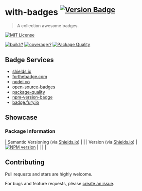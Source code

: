 # with-badges <sup>[![Version Badge](http://versionbadg.es/bubkoo/with-badges.svg)](https://npmjs.org/package/with-badges)</sup>

> A collection awesome badges.

[![MIT License](https://img.shields.io/badge/license-MIT_License-green.svg?style=flat-square)](https://github.com/bubkoo/with-badges/blob/master/LICENSE)

[![build:?](https://img.shields.io/travis/bubkoo/with-badges/master.svg?style=flat-square)](https://travis-ci.org/bubkoo/with-badges)
[![coverage:?](https://img.shields.io/coveralls/bubkoo/with-badges/master.svg?style=flat-square)](https://coveralls.io/github/bubkoo/with-badges)
[![Package Quality](http://npm.packagequality.com/shield/with-badges.svg)](http://packagequality.com/#?package=with-badges)

## Badge Services

- [shields.io](http://shields.io/)
- [forthebadge.com](http://forthebadge.com/)
- [nodei.co](https://nodei.co/)
- [open-source-badges](https://github.com/ellerbrock/open-source-badges)
- [package-quality](http://packagequality.com/)
- [npm-version-badge](https://github.com/teelaunch/npm-version-badge)
- [badge.fury.io](https://badge.fury.io/)

## Showcase

### Package Information

| Semantic Versioning (via [Shields.io](http://shields.io/)) |        |
| Version (via [Shields.io](http://shields.io/)) | [![NPM version](https://img.shields.io/npm/v/with-badges.svg)](https://github.com/bubkoo/with-badges)      |
|         |        |


## Contributing

Pull requests and stars are highly welcome.

For bugs and feature requests, please [create an issue](https://github.com/bubkoo/with-badges/issues/new).

